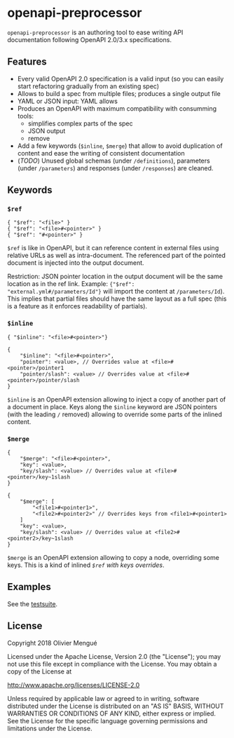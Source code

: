 # openapi-preprocessor

`openapi-preprocessor` is an authoring tool to ease writing API documentation following OpenAPI 2.0/3.x specifications.

## Features
- Every valid OpenAPI 2.0 specification is a valid input (so you can easily start refactoring gradually from an existing spec)
- Allows to build a spec from multiple files; produces a single output file
- YAML or JSON input: YAML allows 
- Produces an OpenAPI with maximum compatibility with consumming tools:
  - simplifies complex parts of the spec
  - JSON output
  - remove 
- Add a few keywords (`$inline`, `$merge`) that allow to avoid duplication of content and ease the writing of consistent documentation
- (*TODO*) Unused global schemas (under `/definitions`), parameters (under `/parameters`) and responses (under `/responses`) are cleaned.

## Keywords

### `$ref`

    { "$ref": "<file>" }
    { "$ref": "<file>#<pointer>" }
    { "$ref": "#<pointer>" }

`$ref` is like in OpenAPI, but it can reference content in external files using relative URLs as well as intra-document. The referenced part of the pointed document is injected into the output document.

Restriction: JSON pointer location in the output document will be the same location as in the ref link. Example: `{"$ref": "external.yml#/parameters/Id"}` will import the content at `/parameters/Id`). This implies that partial files should have the same layout as a full spec (this is a feature as it enforces readability of partials).

### `$inline`

    { "$inline": "<file>#<pointer>"}

    {
        "$inline": "<file>#<pointer>",
        "pointer": <value>, // Overrides value at <file>#<pointer>/pointer1
        "pointer/slash": <value> // Overrides value at <file>#<pointer>/pointer/slash
    }

`$inline` is an OpenAPI extension allowing to inject a copy of another part of a document in place. Keys along the `$inline` keyword are JSON pointers (with the leading `/` removed) allowing to override some parts of the inlined content.

### `$merge`

    {
        "$merge": "<file>#<pointer>",
        "key": <value>,
        "key/slash": <value> // Overrides value at <file>#<pointer>/key~1slash
    }

    {
        "$merge": [
            "<file1>#<pointer1>",
            "<file2>#<pointer2>" // Overrides keys from <file1>#<pointer1>
        ]
        "key": <value>,
        "key/slash": <value> // Overrides value at <file2>#<pointer2>/key~1slash
    }


`$merge` is an OpenAPI extension allowing to copy a node, overriding some keys. This is a kind of inlined *`$ref` with keys overrides*.

## Examples

See the [testsuite](https://github.com/dolmen-go/openapi-preprocessor/tree/master/testdata).

## License

Copyright 2018 Olivier Mengué

Licensed under the Apache License, Version 2.0 (the "License");
you may not use this file except in compliance with the License.
You may obtain a copy of the License at

   http://www.apache.org/licenses/LICENSE-2.0

Unless required by applicable law or agreed to in writing, software
distributed under the License is distributed on an "AS IS" BASIS,
WITHOUT WARRANTIES OR CONDITIONS OF ANY KIND, either express or implied.
See the License for the specific language governing permissions and
limitations under the License.